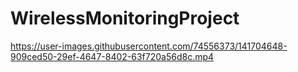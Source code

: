# WirelessMonitoringProject




https://user-images.githubusercontent.com/74556373/141704648-909ced50-29ef-4647-8402-63f720a56d8c.mp4

